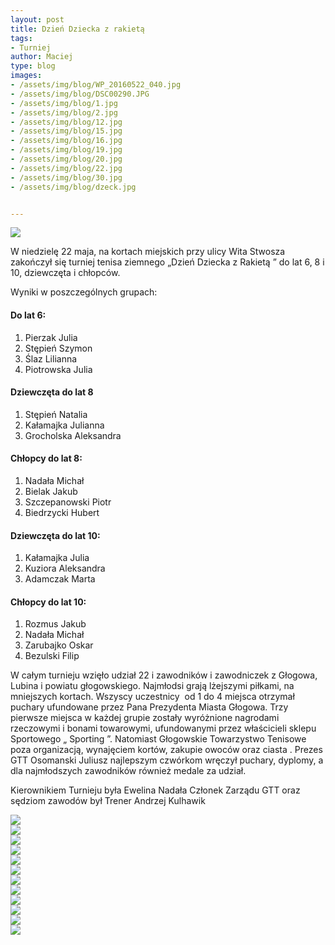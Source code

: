 ```yaml
---
layout: post
title: Dzień Dziecka z rakietą
tags:
- Turniej
author: Maciej
type: blog
images:
- /assets/img/blog/WP_20160522_040.jpg
- /assets/img/blog/DSC00290.JPG
- /assets/img/blog/1.jpg
- /assets/img/blog/2.jpg
- /assets/img/blog/12.jpg
- /assets/img/blog/15.jpg
- /assets/img/blog/16.jpg
- /assets/img/blog/19.jpg
- /assets/img/blog/20.jpg
- /assets/img/blog/22.jpg
- /assets/img/blog/30.jpg
- /assets/img/blog/dzeck.jpg


---
```


<div class="image"><img src="/assets/img/blog/16.jpg" /></div>

W niedzielę 22 maja, na kortach miejskich przy ulicy Wita Stwosza  zakończył się turniej tenisa ziemnego „Dzień Dziecka z Rakietą ” do lat 6, 8 i 10, dziewczęta i  chłopców.

Wyniki w poszczególnych grupach:

#### Do lat 6:
1. Pierzak Julia
2. Stępień Szymon
3. Ślaz Lilianna
4. Piotrowska Julia

#### Dziewczęta do lat 8
1. Stępień            Natalia
2. Kałamajka        Julianna 
3. Grocholska      Aleksandra

#### Chłopcy do lat 8:
1. Nadała              Michał
2. Bielak               Jakub
3. Szczepanowski Piotr
4. Biedrzycki        Hubert

#### Dziewczęta do lat 10:
1. Kałamajka       Julia
2. Kuziora           Aleksandra
3. Adamczak       Marta

#### Chłopcy do lat 10:
1. Rozmus          Jakub
2. Nadała            Michał
3. Zarubajko       Oskar
4. Bezulski           Filip


 W całym turnieju wzięło udział 22 i zawodników i zawodniczek z  Głogowa, Lubina i  powiatu głogowskiego. Najmłodsi grają lżejszymi piłkami, na mniejszych kortach.
 Wszyscy uczestnicy  od 1 do 4 miejsca  otrzymał puchary ufundowane przez Pana Prezydenta Miasta Głogowa. Trzy pierwsze miejsca w każdej grupie zostały wyróżnione nagrodami rzeczowymi i bonami towarowymi, ufundowanymi przez właścicieli sklepu Sportowego „ Sporting ”. Natomiast Głogowskie Towarzystwo Tenisowe poza organizacją, wynajęciem  kortów, zakupie owoców oraz ciasta . Prezes GTT Osomanski Juliusz  najlepszym czwórkom wręczył puchary, dyplomy, a dla najmłodszych zawodników również medale za udział.

 Kierownikiem Turnieju była Ewelina Nadała  Członek Zarządu GTT oraz sędziom zawodów był Trener Andrzej Kulhawik


<div id="lightgallery" class="carousel slide">
  <div class="carousel-inner">
    <div class="item active">
      <div class="row">
        <div class="span3"><a href="/assets/img/blog/30.jpg"> <img src="/assets/img/blog/30.jpg" /></a></div>
        <div class="span3"><a href="/assets/img/blog/DSC00290.jpg"> <img src="/assets/img/blog/DSC00290.jpg" /></a></div>
        <div class="span3"><a href="/assets/img/blog/1.jpg"> <img src="/assets/img/blog/1.jpg" /></a></div>
        <div class="span3"><a href="/assets/img/blog/2.jpg"> <img src="/assets/img/blog/2.jpg" /></a></div>
      </div>
      <div class="row">
        <div class="span3"><a href="/assets/img/blog/12.jpg"> <img src="/assets/img/blog/12.jpg" /></a></div>
        <div class="span3"><a href="/assets/img/blog/15.jpg"> <img src="/assets/img/blog/15.jpg" /></a></div>
        <div class="span3"><a href="/assets/img/blog/19.jpg"> <img src="/assets/img/blog/19.jpg" /></a></div>
        <div class="span3"><a href="/assets/img/blog/19.jpg"> <img src="/assets/img/blog/dzeck.jpg" /></a></div>
      </div>
      <div class="row">
        <div class="span3"><a href="/assets/img/blog/WP_20160522_040.jpg"> <img src="/assets/img/blog/WP_20160522_040.jpg" /></a></div>
        <div class="span3"><a href="/assets/img/blog/16.jpg"> <img src="/assets/img/blog/16.jpg" /></a></div>
        <div class="span3"><a href="/assets/img/blog/20.jpg"> <img src="/assets/img/blog/20.jpg" /></a></div>
        <div class="span3"><a href="/assets/img/blog/22.jpg"> <img src="/assets/img/blog/22.jpg" /></a></div>
      </div>
    </div>
  </div>
</div>